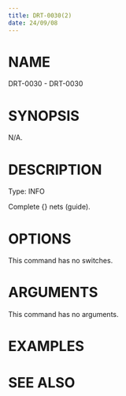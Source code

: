 ```yaml
---
title: DRT-0030(2)
date: 24/09/08
---
```


# NAME

DRT-0030 - DRT-0030

# SYNOPSIS

N/A.

# DESCRIPTION

Type: INFO

Complete {} nets (guide).

# OPTIONS

This command has no switches.

# ARGUMENTS

This command has no arguments.

# EXAMPLES

# SEE ALSO

